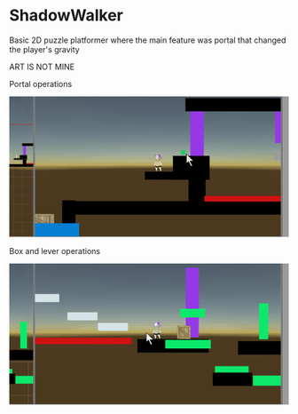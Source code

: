 # ShadowWalker

Basic 2D puzzle platformer where the main feature was portal that changed the player's gravity

ART IS NOT MINE

Portal operations

![alt text](https://github.com/IterateFailIterateFail/ShadowWalker/blob/master/portal.gif)

Box and lever operations

![alt text](https://github.com/IterateFailIterateFail/ShadowWalker/blob/master/boxes.gif)
